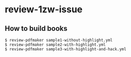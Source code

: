# review-1zw-issue

## How to build books

```
$ review-pdfmaker sample1-without-highlight.yml
$ review-pdfmaker sample2-with-highlight.yml
$ review-pdfmaker sample3-with-highlight-and-hack.yml
```
